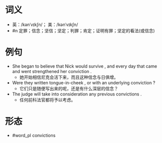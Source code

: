 # 词义
- 英：/kənˈvɪkʃn/； 美：/kənˈvɪkʃn/
- #n 定罪；信念；坚信；坚定；判罪；肯定；证明有罪；坚定的看法(或信念)
# 例句
- She began to believe that Nick would survive , and every day that came and went strengthened her conviction .
	- 她开始相信尼克会活下来，而且这种信念与日俱增。
- Were they written tongue-in-cheek , or with an underlying conviction ?
	- 它们只是随便写出来的呢，还是有什么深层的信念？
- The judge will take into consideration any previous convictions .
	- 任何前科法官都将予以考虑。
# 形态
- #word_pl convictions
